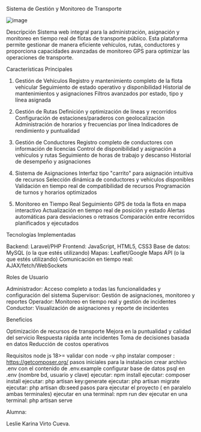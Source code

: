 Sistema de Gestión y Monitoreo de Transporte

![image](https://github.com/user-attachments/assets/2ee4120e-7530-499c-b8aa-cbad03435682)


Descripción
Sistema web integral para la administración, asignación y monitoreo en tiempo real de flotas de transporte público. Esta plataforma permite gestionar de manera eficiente vehículos, rutas, conductores y proporciona capacidades avanzadas de monitoreo GPS para optimizar las operaciones de transporte.

Características Principales

1. Gestión de Vehículos
Registro y mantenimiento completo de la flota vehicular
Seguimiento de estado operativo y disponibilidad
Historial de mantenimientos y asignaciones
Filtros avanzados por estado, tipo y línea asignada

2. Gestión de Rutas
Definición y optimización de líneas y recorridos
Configuración de estaciones/paraderos con geolocalización
Administración de horarios y frecuencias por línea
Indicadores de rendimiento y puntualidad

3. Gestión de Conductores
Registro completo de conductores con información de licencias
Control de disponibilidad y asignación a vehículos y rutas
Seguimiento de horas de trabajo y descanso
Historial de desempeño y asignaciones

4. Sistema de Asignaciones
Interfaz tipo "carrito" para asignación intuitiva de recursos
Selección dinámica de conductores y vehículos disponibles
Validación en tiempo real de compatibilidad de recursos
Programación de turnos y horarios optimizados

5. Monitoreo en Tiempo Real
Seguimiento GPS de toda la flota en mapa interactivo
Actualización en tiempo real de posición y estado
Alertas automáticas para desviaciones o retrasos
Comparación entre recorridos planificados y ejecutados

Tecnologías Implementadas

Backend: Laravel/PHP
Frontend: JavaScript, HTML5, CSS3
Base de datos: MySQL (o la que estés utilizando)
Mapas: Leaflet/Google Maps API (o la que estés utilizando)
Comunicación en tiempo real: AJAX/fetch/WebSockets

Roles de Usuario

Administrador: Acceso completo a todas las funcionalidades y configuración del sistema
Supervisor: Gestión de asignaciones, monitoreo y reportes
Operador: Monitoreo en tiempo real y gestión de incidentes
Conductor: Visualización de asignaciones y reporte de incidentes

Beneficios

Optimización de recursos de transporte
Mejora en la puntualidad y calidad del servicio
Respuesta rápida ante incidentes
Toma de decisiones basada en datos
Reducción de costos operativos

Requisitos
node js 18>= validar con node -v
php
instalar composer : https://getcomposer.org/
pasos iniciales para la instalacion
crear archivo .env con el contenido de .env.example
configurar base de datos psql en .env (nombre bd, usuario y clave)
ejecutar: npm install
ejecutar: composer install
ejecutar: php artisan key:generate
ejecutar: php artisan migrate
ejecutar: php artisan db:seed
pasos para ejecutar el proyecto ( en paralelo ambas terminales)
ejecutar en una terminal: npm run dev
ejecutar en una terminal: php artisan serve


Alumna:

Leslie Karina Virto Cueva.
